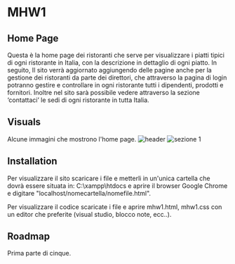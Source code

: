 # MHW1



## Home Page

Questa è la home page dei ristoranti che  serve per visualizzare i piatti tipici di ogni ristorante in Italia, con la descrizione in dettaglio di ogni piatto.
In seguito, Il sito verrà aggiornato aggiungendo delle pagine anche per la gestione dei ristoranti da parte dei direttori, che attraverso la pagina di login potranno gestire e controllare in ogni ristorante tutti i dipendenti, prodotti e fornitori.
Inoltre nel sito sarà possibile vedere attraverso la sezione ‘contattaci’ le sedi di ogni ristorante in tutta Italia.



## Visuals



Alcune immagini che mostrono l'home page.
![header](https://user-images.githubusercontent.com/79881013/112681581-3ebcb280-8e6f-11eb-89e8-f3d3ec0620b7.PNG)
![sezione 1](https://user-images.githubusercontent.com/79881013/112681606-454b2a00-8e6f-11eb-8877-b3310328f224.PNG)



## Installation



Per visualizzare il sito scaricare i file e metterli in un'unica cartella che dovrà essere situata in: C:\xampp\htdocs e
aprire il browser Google Chrome e digitare "localhost/nomecartella/nomefile.html".

Per visualizzare il codice scaricate i file e aprire mhw1.html, mhw1.css con un editor che preferite (visual studio, blocco note, ecc..).


## Roadmap
Prima parte di cinque.
